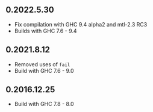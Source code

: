 0.2022.5.30
-----------

- Fix compilation with GHC 9.4 alpha2 and mtl-2.3 RC3
- Builds with GHC 7.6 - 9.4

0.2021.8.12
-----------

- Removed uses of `fail`
- Build with GHC 7.6 - 9.0


0.2016.12.25
------------

- Build with GHC 7.8 - 8.0

